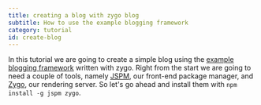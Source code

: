 ```yaml
---
title: creating a blog with zygo blog
subtitle: How to use the example blogging framework
category: tutorial
id: create-blog
---
```


In this tutorial we are going to create a simple blog using the [example blogging framework](https://github.com/zygo-io/zygo-blog) written with zygo. Right from the start we are going to need a couple of tools, namely [JSPM](https://github.com/jspm/jspm-cli), our front-end package manager, and [Zygo](https://github.com/zygo-io/zygo-cli), our rendering server. So let's go ahead and install them with
`npm install -g jspm zygo`.

```javascript

```
